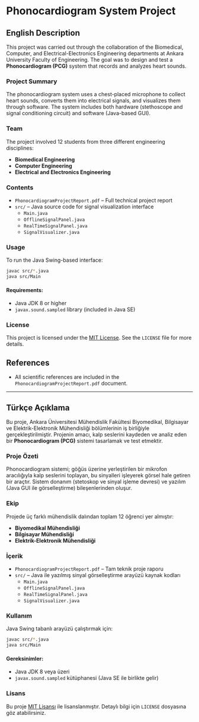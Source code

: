 # Phonocardiogram System Project

## English Description

This project was carried out through the collaboration of the Biomedical, Computer, and Electrical-Electronics Engineering departments at Ankara University Faculty of Engineering. The goal was to design and test a **Phonocardiogram (PCG)** system that records and analyzes heart sounds.

### Project Summary

The phonocardiogram system uses a chest-placed microphone to collect heart sounds, converts them into electrical signals, and visualizes them through software. The system includes both hardware (stethoscope and signal conditioning circuit) and software (Java-based GUI).

### Team

The project involved 12 students from three different engineering disciplines:

- **Biomedical Engineering**
- **Computer Engineering**
- **Electrical and Electronics Engineering**

### Contents

- `PhonocardiogramProjectReport.pdf` – Full technical project report  
- `src/` – Java source code for signal visualization interface  
  - `Main.java`  
  - `OfflineSignalPanel.java`  
  - `RealTimeSignalPanel.java`  
  - `SignalVisualizer.java`

### Usage

To run the Java Swing-based interface:

```bash
javac src/*.java
java src/Main
```

#### Requirements:
- Java JDK 8 or higher
- `javax.sound.sampled` library (included in Java SE)

### License

This project is licensed under the [MIT License](LICENSE). See the `LICENSE` file for more details.

## References

- All scientific references are included in the `PhonocardiogramProjectReport.pdf` document.

---

## Türkçe Açıklama

Bu proje, Ankara Üniversitesi Mühendislik Fakültesi Biyomedikal, Bilgisayar ve Elektrik-Elektronik Mühendisliği bölümlerinin iş birliğiyle gerçekleştirilmiştir. Projenin amacı, kalp seslerini kaydeden ve analiz eden bir **Phonocardiogram (PCG)** sistemi tasarlamak ve test etmektir.

### Proje Özeti

Phonocardiogram sistemi; göğüs üzerine yerleştirilen bir mikrofon aracılığıyla kalp seslerini toplayan, bu sinyalleri işleyerek görsel hale getiren bir araçtır. Sistem donanım (stetoskop ve sinyal işleme devresi) ve yazılım (Java GUI ile görselleştirme) bileşenlerinden oluşur.

### Ekip

Projede üç farklı mühendislik dalından toplam 12 öğrenci yer almıştır:

- **Biyomedikal Mühendisliği**
- **Bilgisayar Mühendisliği**
- **Elektrik-Elektronik Mühendisliği**

### İçerik

- `PhonocardiogramProjectReport.pdf` – Tam teknik proje raporu  
- `src/` – Java ile yazılmış sinyal görselleştirme arayüzü kaynak kodları  
  - `Main.java`  
  - `OfflineSignalPanel.java`  
  - `RealTimeSignalPanel.java`  
  - `SignalVisualizer.java`

### Kullanım

Java Swing tabanlı arayüzü çalıştırmak için:

```bash
javac src/*.java
java src/Main
```

#### Gereksinimler:
- Java JDK 8 veya üzeri
- `javax.sound.sampled` kütüphanesi (Java SE ile birlikte gelir)

### Lisans

Bu proje [MIT Lisansı](LICENSE) ile lisanslanmıştır. Detaylı bilgi için `LICENSE` dosyasına göz atabilirsiniz.
